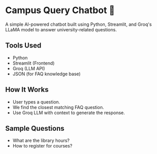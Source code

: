 # Campus Query Chatbot 🤖

A simple AI-powered chatbot built using Python, Streamlit, and Groq's LLaMA model to answer university-related questions.

## Tools Used
- Python
- Streamlit (Frontend)
- Groq (LLM API)
- JSON (for FAQ knowledge base)

## How It Works
- User types a question.
- We find the closest matching FAQ question.
- Use Groq LLM with context to generate the response.

## Sample Questions
- What are the library hours?
- How to register for courses?